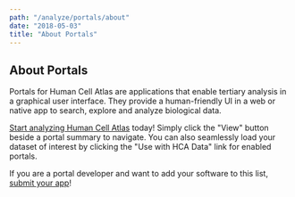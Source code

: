 ```yaml
---
path: "/analyze/portals/about"
date: "2018-05-03"
title: "About Portals"
---
```


## About Portals
Portals for Human Cell Atlas are applications that enable tertiary analysis in a graphical user interface.  They provide a human-friendly UI in a web or native app to search, explore and analyze biological data.  

[Start analyzing Human Cell Atlas](/analyze/portals/visualization-portals) today!  Simply click the "View" button beside a portal summary to navigate.  You can also seamlessly load your dataset of interest by clicking the "Use with HCA Data" link for enabled portals.

If you are a portal developer and want to add your software to this list, [submit your app](https://github.com/HumanCellAtlas/data-portal-content/issues/new/?with-portals-app-submission-issue-template)!
